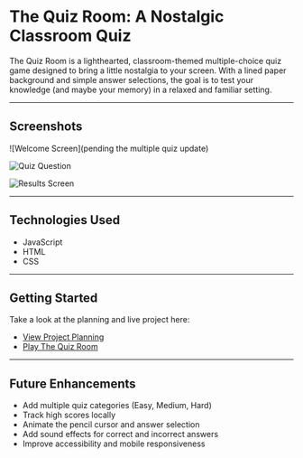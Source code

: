 # The Quiz Room: A Nostalgic Classroom Quiz

The Quiz Room is a lighthearted, classroom-themed multiple-choice quiz game designed to bring a little nostalgia to your screen. With a lined paper background and simple answer selections, the goal is to test your knowledge (and maybe your memory) in a relaxed and familiar setting.

---

## Screenshots

![Welcome Screen](pending the multiple quiz update)

![Quiz Question](https://i.imgur.com/fpVJQoU.png)


![Results Screen](https://i.imgur.com/1fPaebA.png)

---

## Technologies Used

- JavaScript
- HTML
- CSS

---

## Getting Started

Take a look at the planning and live project here:

- [View Project Planning](https://trello.com/b/HWlxqldk/the-quiz-game)
- [Play The Quiz Room](#)

---

## Future Enhancements

- Add multiple quiz categories (Easy, Medium, Hard)
- Track high scores locally
- Animate the pencil cursor and answer selection
- Add sound effects for correct and incorrect answers
- Improve accessibility and mobile responsiveness